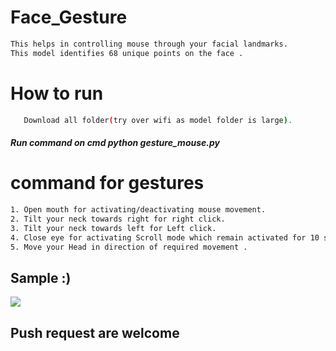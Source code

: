 # Face_Gesture        
                                   
```bash       
This helps in controlling mouse through your facial landmarks.  
This model identifies 68 unique points on the face .                       
```   
# How to run                       
```bash       
   Download all folder(try over wifi as model folder is large).                                                  
```    
##### Run command on cmd  python gesture_mouse.py     
      
             
# command for gestures        
```bash
1. Open mouth for activating/deactivating mouse movement.      
2. Tilt your neck towards right for right click.
3. Tilt your neck towards left for Left click.
4. Close eye for activating Scroll mode which remain activated for 10 seconds.
5. Move your Head in direction of required movement .        
```

## Sample :)
<img src="Sample/example.gif">   

## Push request are welcome 
  
 
